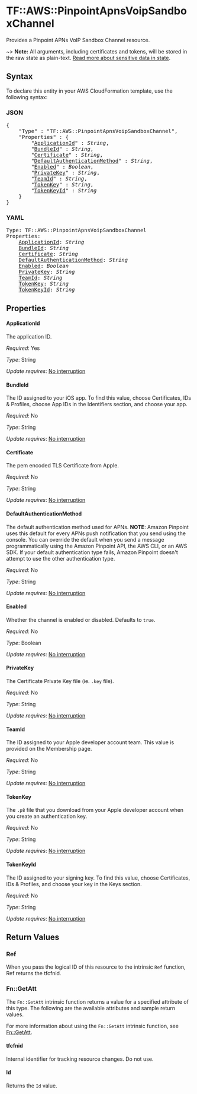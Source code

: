 # TF::AWS::PinpointApnsVoipSandboxChannel

Provides a Pinpoint APNs VoIP Sandbox Channel resource.

~> **Note:** All arguments, including certificates and tokens, will be stored in the raw state as plain-text.
[Read more about sensitive data in state](https://www.terraform.io/docs/state/sensitive-data.html).

## Syntax

To declare this entity in your AWS CloudFormation template, use the following syntax:

### JSON

<pre>
{
    "Type" : "TF::AWS::PinpointApnsVoipSandboxChannel",
    "Properties" : {
        "<a href="#applicationid" title="ApplicationId">ApplicationId</a>" : <i>String</i>,
        "<a href="#bundleid" title="BundleId">BundleId</a>" : <i>String</i>,
        "<a href="#certificate" title="Certificate">Certificate</a>" : <i>String</i>,
        "<a href="#defaultauthenticationmethod" title="DefaultAuthenticationMethod">DefaultAuthenticationMethod</a>" : <i>String</i>,
        "<a href="#enabled" title="Enabled">Enabled</a>" : <i>Boolean</i>,
        "<a href="#privatekey" title="PrivateKey">PrivateKey</a>" : <i>String</i>,
        "<a href="#teamid" title="TeamId">TeamId</a>" : <i>String</i>,
        "<a href="#tokenkey" title="TokenKey">TokenKey</a>" : <i>String</i>,
        "<a href="#tokenkeyid" title="TokenKeyId">TokenKeyId</a>" : <i>String</i>
    }
}
</pre>

### YAML

<pre>
Type: TF::AWS::PinpointApnsVoipSandboxChannel
Properties:
    <a href="#applicationid" title="ApplicationId">ApplicationId</a>: <i>String</i>
    <a href="#bundleid" title="BundleId">BundleId</a>: <i>String</i>
    <a href="#certificate" title="Certificate">Certificate</a>: <i>String</i>
    <a href="#defaultauthenticationmethod" title="DefaultAuthenticationMethod">DefaultAuthenticationMethod</a>: <i>String</i>
    <a href="#enabled" title="Enabled">Enabled</a>: <i>Boolean</i>
    <a href="#privatekey" title="PrivateKey">PrivateKey</a>: <i>String</i>
    <a href="#teamid" title="TeamId">TeamId</a>: <i>String</i>
    <a href="#tokenkey" title="TokenKey">TokenKey</a>: <i>String</i>
    <a href="#tokenkeyid" title="TokenKeyId">TokenKeyId</a>: <i>String</i>
</pre>

## Properties

#### ApplicationId

The application ID.

_Required_: Yes

_Type_: String

_Update requires_: [No interruption](https://docs.aws.amazon.com/AWSCloudFormation/latest/UserGuide/using-cfn-updating-stacks-update-behaviors.html#update-no-interrupt)

#### BundleId

The ID assigned to your iOS app. To find this value, choose Certificates, IDs & Profiles, choose App IDs in the Identifiers section, and choose your app.

_Required_: No

_Type_: String

_Update requires_: [No interruption](https://docs.aws.amazon.com/AWSCloudFormation/latest/UserGuide/using-cfn-updating-stacks-update-behaviors.html#update-no-interrupt)

#### Certificate

The pem encoded TLS Certificate from Apple.

_Required_: No

_Type_: String

_Update requires_: [No interruption](https://docs.aws.amazon.com/AWSCloudFormation/latest/UserGuide/using-cfn-updating-stacks-update-behaviors.html#update-no-interrupt)

#### DefaultAuthenticationMethod

The default authentication method used for APNs.
__NOTE__: Amazon Pinpoint uses this default for every APNs push notification that you send using the console.
You can override the default when you send a message programmatically using the Amazon Pinpoint API, the AWS CLI, or an AWS SDK.
If your default authentication type fails, Amazon Pinpoint doesn't attempt to use the other authentication type.

_Required_: No

_Type_: String

_Update requires_: [No interruption](https://docs.aws.amazon.com/AWSCloudFormation/latest/UserGuide/using-cfn-updating-stacks-update-behaviors.html#update-no-interrupt)

#### Enabled

Whether the channel is enabled or disabled. Defaults to `true`.

_Required_: No

_Type_: Boolean

_Update requires_: [No interruption](https://docs.aws.amazon.com/AWSCloudFormation/latest/UserGuide/using-cfn-updating-stacks-update-behaviors.html#update-no-interrupt)

#### PrivateKey

The Certificate Private Key file (ie. `.key` file).

_Required_: No

_Type_: String

_Update requires_: [No interruption](https://docs.aws.amazon.com/AWSCloudFormation/latest/UserGuide/using-cfn-updating-stacks-update-behaviors.html#update-no-interrupt)

#### TeamId

The ID assigned to your Apple developer account team. This value is provided on the Membership page.

_Required_: No

_Type_: String

_Update requires_: [No interruption](https://docs.aws.amazon.com/AWSCloudFormation/latest/UserGuide/using-cfn-updating-stacks-update-behaviors.html#update-no-interrupt)

#### TokenKey

The `.p8` file that you download from your Apple developer account when you create an authentication key.

_Required_: No

_Type_: String

_Update requires_: [No interruption](https://docs.aws.amazon.com/AWSCloudFormation/latest/UserGuide/using-cfn-updating-stacks-update-behaviors.html#update-no-interrupt)

#### TokenKeyId

The ID assigned to your signing key. To find this value, choose Certificates, IDs & Profiles, and choose your key in the Keys section.

_Required_: No

_Type_: String

_Update requires_: [No interruption](https://docs.aws.amazon.com/AWSCloudFormation/latest/UserGuide/using-cfn-updating-stacks-update-behaviors.html#update-no-interrupt)

## Return Values

### Ref

When you pass the logical ID of this resource to the intrinsic `Ref` function, Ref returns the tfcfnid.

### Fn::GetAtt

The `Fn::GetAtt` intrinsic function returns a value for a specified attribute of this type. The following are the available attributes and sample return values.

For more information about using the `Fn::GetAtt` intrinsic function, see [Fn::GetAtt](https://docs.aws.amazon.com/AWSCloudFormation/latest/UserGuide/intrinsic-function-reference-getatt.html).

#### tfcfnid

Internal identifier for tracking resource changes. Do not use.

#### Id

Returns the <code>Id</code> value.

